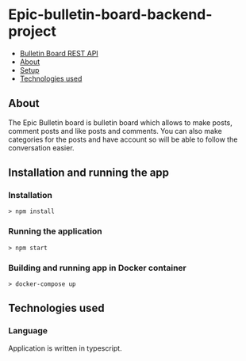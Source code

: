# Epic-bulletin-board-backend-project

<!-- TOC depthFrom:1 depthTo:2 withLinks:1 updateOnSave:1 orderedList:0 -->

- [Bulletin Board REST API](#crossref-rest-api)
- [About](#about)
- [Setup](#setup)
- [Technologies used](#technologies-used)

<!-- /TOC -->

## About

The Epic Bulletin board is bulletin board which allows to make posts, comment posts and like posts and comments.
You can also make categories for the posts and have account so will be able to follow the conversation easier.

## Installation and running the app

### Installation

`> npm install`

### Running the application

`> npm start`

### Building and running app in Docker container

`> docker-compose up`

## Technologies used

### Language

Application is written in typescript.

